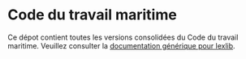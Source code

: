 # Code du travail maritime

Ce dépot contient toutes les versions consolidées du Code du travail maritime. Veuillez consulter la [documentation générique pour lexlib](https://github.com/lexlib/documentation/wiki).
